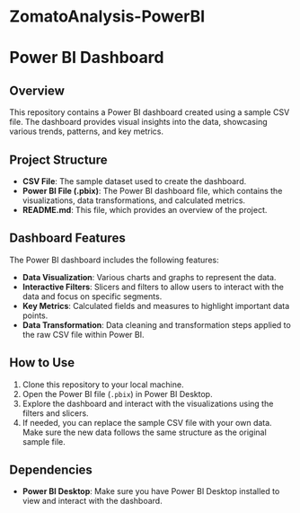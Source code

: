 # ZomatoAnalysis-PowerBI

# Power BI Dashboard

## Overview
This repository contains a Power BI dashboard created using a sample CSV file. The dashboard provides visual insights into the data, showcasing various trends, patterns, and key metrics.

## Project Structure
- **CSV File**: The sample dataset used to create the dashboard.
- **Power BI File (.pbix)**: The Power BI dashboard file, which contains the visualizations, data transformations, and calculated metrics.
- **README.md**: This file, which provides an overview of the project.

## Dashboard Features
The Power BI dashboard includes the following features:
- **Data Visualization**: Various charts and graphs to represent the data.
- **Interactive Filters**: Slicers and filters to allow users to interact with the data and focus on specific segments.
- **Key Metrics**: Calculated fields and measures to highlight important data points.
- **Data Transformation**: Data cleaning and transformation steps applied to the raw CSV file within Power BI.

## How to Use
1. Clone this repository to your local machine.
2. Open the Power BI file (`.pbix`) in Power BI Desktop.
3. Explore the dashboard and interact with the visualizations using the filters and slicers.
4. If needed, you can replace the sample CSV file with your own data. Make sure the new data follows the same structure as the original sample file.

## Dependencies
- **Power BI Desktop**: Make sure you have Power BI Desktop installed to view and interact with the dashboard.
